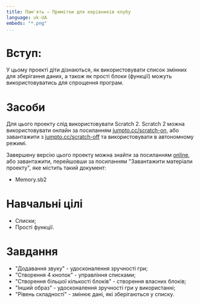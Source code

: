 ```yaml
---
title: Пам'ять — Примітки для керівників клубу
language: uk-UA
embeds: "*.png"
...
```


# Вступ:

У цьому проекті діти дізнаються, як використовувати список змінних для зберігання даних, а також як прості блоки (функції) можуть використовуватись для спрощення програм.

# Засоби

Для цього проекту слід використовувати Scratch 2. Scratch 2 можна використовувати онлайн за посиланням [jumpto.cc/scratch-on](http://jumpto.cc/scratch-on), або завантажити з [jumpto.cc/scratch-off](http://jumpto.cc/scratch-off) та використовувати в автономному режимі.

Завершену версію цього проекту можна знайти за посиланням [online](http://scratch.mit.edu/projects/34874510/#editor), або завантажити, перейшовши за посиланням "Завантажити матеріали проекту", яке містить такий документ:

+ Memory.sb2

# Навчальні цілі

+ Списки;
+ Прості функції.

# Завдання

+ "Додавання звуку" - удосконалення зручності гри;
+ "Створення 4 кнопок" - управління списками;
+ "Створення більшої кількості блоків" - створення власних блоків;
+ "Інший образ" - удосконалення зручності гри у використанні;
+ "Рівень складності" - змінює дані, які зберігаються у списку.
